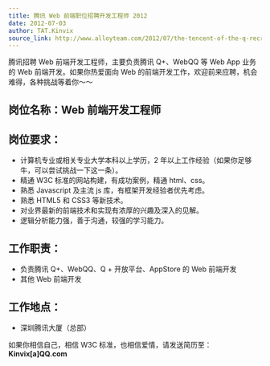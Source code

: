 ```yaml
---
title: 腾讯 Web 前端职位招聘开发工程师 2012
date: 2012-07-03
author: TAT.Kinvix
source_link: http://www.alloyteam.com/2012/07/the-tencent-of-the-q-recruitment-web-front-end-development-engineers/
---
```


<!-- {% raw %} - for jekyll -->

腾讯招聘 Web 前端开发工程师，主要负责腾讯 Q+、WebQQ 等 Web App 业务的 Web 前端开发。如果你热爱面向 Web 的前端开发工作，欢迎前来应聘，机会难得，各种挑战等着你～～

## 岗位名称：Web 前端开发工程师

## 岗位要求：

-   计算机专业或相关专业大学本科以上学历，2 年以上工作经验（如果你足够牛，可以尝试挑战一下这一条）。
-   精通 W3C 标准的网站构建，有成功案例，精通 html、css。
-   熟悉 Javascript 及主流 js 库，有框架开发经验者优先考虑。
-   熟悉 HTML5 和 CSS3 等新技术。
-   对业界最新的前端技术和实现有浓厚的兴趣及深入的见解。
-   逻辑分析能力强，善于沟通，较强的学习能力。

## 工作职责：

-   负责腾讯 Q+、WebQQ、Q + 开放平台、AppStore 的 Web 前端开发
-   其他 Web 前端开发

## 工作地点：

-   深圳腾讯大厦（总部）

如果你相信自己，相信 W3C 标准，也相信爱情，请发送简历至：**Kinvix\[a]QQ.com**


<!-- {% endraw %} - for jekyll -->